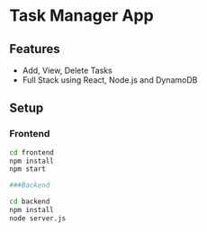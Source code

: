 # Task Manager App

## Features
- Add, View, Delete Tasks
- Full Stack using React, Node.js and DynamoDB

## Setup

### Frontend
```bash
cd frontend
npm install
npm start

###Backend

cd backend
npm install
node server.js
